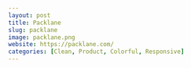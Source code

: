 ```yaml
---
layout: post
title: Packlane
slug: packlane
image: packlane.png
website: https://packlane.com/
categories: [Clean, Product, Colorful, Responsive]
---
```

